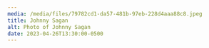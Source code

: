 ```yaml
---
media: /media/files/79782cd1-da57-481b-97eb-228d4aaa88c8.jpeg
title: Johnny Sagan
alt: Photo of Johnny Sagan
date: 2023-04-26T13:30:00-0500
---
```

